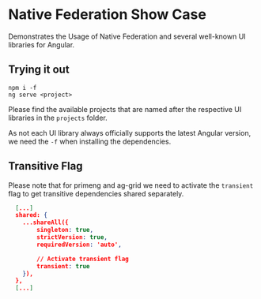 # Native Federation Show Case

Demonstrates the Usage of Native Federation and several well-known UI libraries for Angular.

## Trying it out

```
npm i -f
ng serve <project>
```

Please find the available projects that are named after the respective UI libraries in the `projects` folder.

As not each UI library always officially supports the latest Angular version, we need the `-f` when installing the dependencies.

## Transitive Flag

Please note that for primeng and ag-grid we need to activate the `transient` flag to get transitive dependencies shared separately. 

```json
  [...]
  shared: {
    ...shareAll({ 
        singleton: true, 
        strictVersion: true, 
        requiredVersion: 'auto', 

        // Activate transient flag
        transient: true 
    }),
  },
  [...]
```